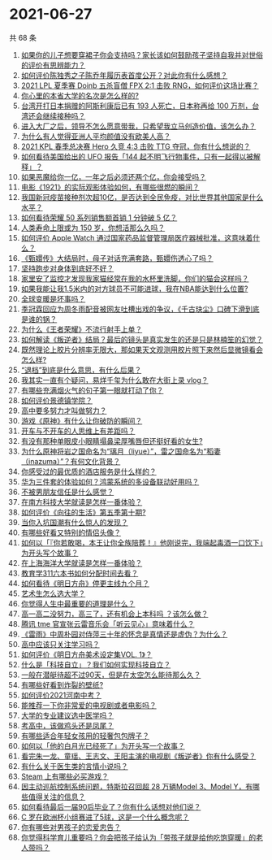 # 2021-06-27

共 68 条

<!-- BEGIN -->
<!-- 最后更新时间 Sun Jun 27 2021 02:02:12 GMT+0800 (China Standard Time) -->

1. [如果你的儿子想要穿裙子你会支持吗？家长该如何鼓励孩子坚持自我并对世俗的评价有思辨能力？](https://www.zhihu.com/question/467775786)
2. [如何评价陈独秀之子陈乔年履历表首度公开？对此你有什么感想？](https://www.zhihu.com/question/464933522)
3. [2021 LPL 夏季赛 Doinb 五杀盲僧 FPX 2:1 击败
   RNG，如何评价这场比赛？](https://www.zhihu.com/question/467927415)
4. [你心里的本省大学的名次是怎么样的?](https://www.zhihu.com/question/410179653)
5. [台湾开打日本捐赠的阿斯利康后已有 193 人死亡，日本称再给 100
   万剂，台湾还会继续接种吗？](https://www.zhihu.com/question/467768491)
6. [进入大厂之后，领导不怎么愿意带我，只希望我立马创造价值，该怎么办？](https://www.zhihu.com/question/466550532)
7. [为什么有人觉得亚洲人平均颜值没有欧美人高？](https://www.zhihu.com/question/433666039)
8. [2021 KPL 春季总决赛 Hero 久竞 4:3 击败 TTG
   夺冠，你有什么想说的？](https://www.zhihu.com/question/467891041)
9. [如何看待美国给出的 UFO 报告「144
   起不明飞行物事件，只有一起得以被解释」？](https://www.zhihu.com/question/467298489)
10. [如果恶魔给你一亿，一年之后必须还两个亿，你会接受吗？](https://www.zhihu.com/question/392418796)
11. [电影《1921》的实际观影体验如何，有哪些很燃的瞬间？](https://www.zhihu.com/question/467463563)
12. [我国新冠疫苗接种剂次超10亿，是否达到全民免疫，对比世界其他国家是什么水平？](https://www.zhihu.com/question/466845525)
13. [如何看待荣耀 50 系列销售额首销 1 分钟破 5 亿？](https://www.zhihu.com/question/467418330)
14. [人类寿命上限或为 150 岁，你想活那么久吗？](https://www.zhihu.com/question/466968884)
15. [如何评价 Apple Watch
    通过国家药品监督管理局医疗器械批准，这意味着什么？](https://www.zhihu.com/question/467625126)
16. [《甄嬛传》大结局时，母子对话充满套路，甄嬛伤透心了吗？](https://www.zhihu.com/question/404317643)
17. [坚持跑步对身体到底好不好？](https://www.zhihu.com/question/461618978)
18. [家里安了监控才发现我家猫经常在我的水杯里洗脚，你们的猫会这样吗？](https://www.zhihu.com/question/459983017)
19. [如果我能让我1.5米内的对方球员不可能进球，我在NBA能达到什么位置?](https://www.zhihu.com/question/402597076)
20. [全球变暖是坏事吗？](https://www.zhihu.com/question/290575660)
21. [季冠霖回应为周冬雨配音被网友吐槽出戏的争议，《千古玦尘》口碑下滑到底是谁的锅？](https://www.zhihu.com/question/467423413)
22. [为什么《王者荣耀》不流行射手上单？](https://www.zhihu.com/question/460375616)
23. [如何解读《叛逆者》结局？最后的镜头是真实发生的还是只是林楠笙的幻觉？](https://www.zhihu.com/question/467937765)
24. [既然理论上胶片分辨率无限大，那如果天文观测用胶片照下来然后显微镜看会怎么样?](https://www.zhihu.com/question/453975780)
25. [“退档”到底是什么意思，有什么后果？](https://www.zhihu.com/question/331780490)
26. [我其实一直有个疑问，易烊千玺为什么敢在大街上录 vlog？](https://www.zhihu.com/question/464875636)
27. [有哪些充满烟火气的句子第一眼就打动了你？](https://www.zhihu.com/question/357326082)
28. [如何评价景德镇学院？](https://www.zhihu.com/question/24931592)
29. [高中要多努力才叫做努力？](https://www.zhihu.com/question/60440328)
30. [游戏《原神》有什么让你破防的瞬间？](https://www.zhihu.com/question/466342008)
31. [开车与不开车的人思维上有差距吗？](https://www.zhihu.com/question/466319507)
32. [有没有那种单眼皮小眼睛塌鼻梁厚嘴唇但还挺好看的女生?](https://www.zhihu.com/question/312374216)
33. [为什么原神将岩之国命名为“璃月（liyue）”，雷之国命名为“稻妻（inazuma）”？有何文化背景？](https://www.zhihu.com/question/466559443)
34. [你感受过的最优质的酒店服务是什么样的？](https://www.zhihu.com/question/36082879)
35. [华为三件套的体验如何？鸿蒙系统的多设备联动好用吗？](https://www.zhihu.com/question/467709448)
36. [不被男朋友信任是什么感觉？](https://www.zhihu.com/question/464707364)
37. [在南方科技大学就读是怎样一番体验？](https://www.zhihu.com/question/24365361)
38. [如何评价《向往的生活》第五季第十期?](https://www.zhihu.com/question/466097156)
39. [当你入坑国潮有什么惊人的发现？](https://www.zhihu.com/question/463164713)
40. [有哪些好看又特别的情侣头像？](https://www.zhihu.com/question/361074548)
41. [如何以「『你若敢喝，本王让你全族陪葬！』他刚说完，我端起毒酒一口饮下」为开头写个故事？](https://www.zhihu.com/question/454829891)
42. [在上海海洋大学就读是怎样一番体验？](https://www.zhihu.com/question/29678076)
43. [教育学311六本书如何分配时间去看？](https://www.zhihu.com/question/438835540)
44. [如何看待《明日方舟》停更主线九个月？](https://www.zhihu.com/question/467117827)
45. [艺术生怎么选大学？](https://www.zhihu.com/question/406801194)
46. [你觉得人生中最重要的道理是什么？](https://www.zhihu.com/question/465627192)
47. [高一高二没努力，高三了，还有机会上本科吗 ？该怎么做？](https://www.zhihu.com/question/466443276)
48. [腾讯 tme 官宣张云雷音乐会「听云见心」意味着什么？](https://www.zhihu.com/question/467549652)
49. [《雷雨》中周朴园对侍萍三十年的怀念是真情还是虚伪？为什么？](https://www.zhihu.com/question/380155608)
50. [高中应该只关注学习吗？](https://www.zhihu.com/question/464840911)
51. [如何评价《明日方舟美术设定集VOL. 1》？](https://www.zhihu.com/question/467858109)
52. [什么是「科技自立」？我们如何实现科技自立？](https://www.zhihu.com/question/458853728)
53. [一般在潜艇待超不过90天，但是在太空怎么能待那么久？](https://www.zhihu.com/question/465762854)
54. [有哪些好看到炸裂的壁纸?](https://www.zhihu.com/question/425110846)
55. [如何评价2021河南中考？](https://www.zhihu.com/question/466137266)
56. [能推荐一下你非常爱的电视剧或者电影吗？](https://www.zhihu.com/question/460849272)
57. [大学的专业建议选中医学吗？](https://www.zhihu.com/question/463493627)
58. [考高中，该做鸡头还是凤尾？](https://www.zhihu.com/question/464821888)
59. [有哪些适合年轻女孩用的轻奢包包牌子？](https://www.zhihu.com/question/35179909)
60. [如何以「他的白月光已经死了」为开头写一个故事？](https://www.zhihu.com/question/435179014)
61. [看完朱一龙、童瑶、王志文、王阳主演的电视剧《叛逆者》你有什么感受？](https://www.zhihu.com/question/456962938)
62. [有什么关于医生类的言情小说吗？](https://www.zhihu.com/question/266364937)
63. [Steam 上有哪些必买游戏？](https://www.zhihu.com/question/35296900)
64. [因主动巡航控制系统问题，特斯拉召回超 28 万辆Model 3、Model
    Y，有哪些值得关注的信息？](https://www.zhihu.com/question/467798045)
65. [如何看待最后一届90后毕业了？你有什么话想对他们说？](https://www.zhihu.com/question/467748410)
66. [C 罗在欧洲杯小组赛进了5球，这是一个什么概念呢？](https://www.zhihu.com/question/467069907)
67. [你有哪些对男孩子的恋爱忠告？](https://www.zhihu.com/question/293676302)
68. [你觉得科学育儿重要吗？你会把孩子给认为「带孩子就是给他吃饱穿暖」的老人带吗？](https://www.zhihu.com/question/464732842)

<!-- END -->

